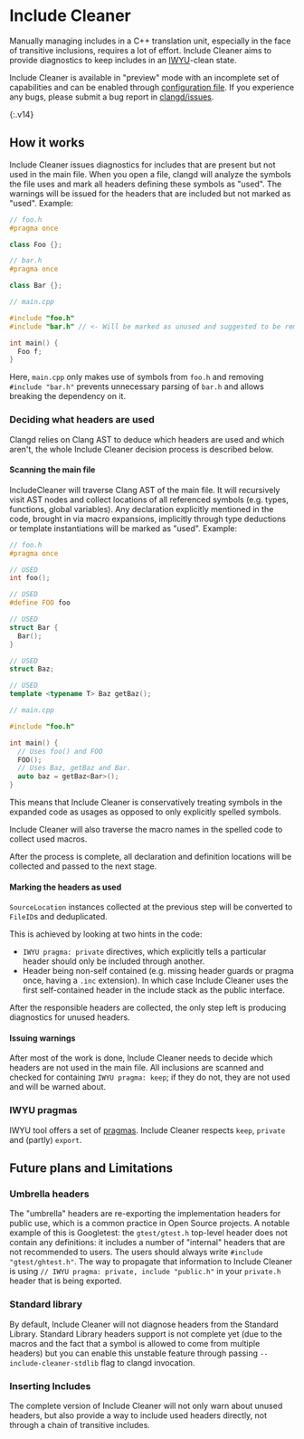# Include Cleaner

Manually managing includes in a C++ translation unit, especially in the face of
transitive inclusions, requires a lot of effort. Include Cleaner aims to
provide diagnostics to keep includes in an
[IWYU](https://include-what-you-use.org/)-clean state.

Include Cleaner is available in "preview" mode with an incomplete set of
capabilities and can be enabled through [configuration
file](/config#unusedincludes). If you experience any bugs, please submit a bug
report in [clangd/issues](https://github.com/clangd/clangd/issues).

{:.v14}

## How it works

Include Cleaner issues diagnostics for includes that are present but not used
in the main file. When you open a file, clangd will analyze the symbols the
file uses and mark all headers defining these symbols as "used". The warnings
will be issued for the headers that are included but not marked as "used".
Example:

```c++
// foo.h
#pragma once

class Foo {};
```

```c++
// bar.h
#pragma once

class Bar {};
```

```c++
// main.cpp

#include "foo.h"
#include "bar.h" // <- Will be marked as unused and suggested to be removed.

int main() {
  Foo f;
}
```

Here, `main.cpp` only makes use of symbols from `foo.h` and removing `#include
"bar.h"` prevents unnecessary parsing of `bar.h` and allows breaking the
dependency on it.

### Deciding what headers are used

Clangd relies on Clang AST to deduce which headers are used and which aren't,
the whole Include Cleaner decision process is described below.

#### Scanning the main file

IncludeCleaner will traverse Clang AST of the main file. It will recursively
visit AST nodes and collect locations of all referenced symbols (e.g.  types,
functions, global variables). Any declaration explicitly mentioned in the code,
brought in via macro expansions, implicitly through type deductions or template
instantiations will be marked as "used". Example:

```c++
// foo.h
#pragma once

// USED
int foo();

// USED
#define FOO foo

// USED
struct Bar {
  Bar();
}

// USED
struct Baz;

// USED
template <typename T> Baz getBaz();
```

```c++
// main.cpp

#include "foo.h"

int main() {
  // Uses foo() and FOO
  FOO();
  // Uses Baz, getBaz and Bar.
  auto baz = getBaz<Bar>();
}
```

This means that Include Cleaner is conservatively treating symbols in the
expanded code as usages as opposed to only explicitly spelled symbols.

Include Cleaner will also traverse the macro names in the spelled code to
collect used macros.

After the process is complete, all declaration and definition locations will be
collected and passed to the next stage.

#### Marking the headers as used

`SourceLocation` instances collected at the previous step will be converted to
`FileID`s and deduplicated.

This is achieved by looking at two hints in the code:

- `IWYU pragma: private` directives, which explicitly tells a particular header
  should only be included through another.
- Header being non-self contained (e.g. missing header guards or pragma once,
  having a `.inc` extension). In which case Include Cleaner uses the first
  self-contained header in the include stack as the public interface.

After the responsible headers are collected, the only step left is producing
diagnostics for unused headers.

#### Issuing warnings

After most of the work is done, Include Cleaner needs to decide which headers
are not used in the main file. All inclusions are scanned and checked for
containing `IWYU pragma: keep`; if they do not, they are not used and will be
warned about.

### IWYU pragmas

IWYU tool offers a set of
[pragmas](https://github.com/include-what-you-use/include-what-you-use/blob/master/docs/IWYUPragmas.md).
Include Cleaner respects `keep`, `private` and (partly) `export`.

## Future plans and Limitations

### Umbrella headers

The "umbrella" headers are re-exporting the implementation headers for public
use, which is a common practice in Open Source projects. A notable example of
this is Googletest: the `gtest/gtest.h` top-level header does not contain any
definitions: it includes a number of "internal" headers that are not
recommended to users. The users should always write `#include
"gtest/ghtest.h"`. The way to propagate that information to Include Cleaner is
using `// IWYU pragma: private, include "public.h"` in your `private.h` header
that is being exported.

### Standard library

By default, Include Cleaner will not diagnose headers from the Standard
Library. Standard Library headers support is not complete yet (due to the
macros and the fact that a symbol is allowed to come from multiple headers) but
you can enable this unstable feature through passing `--include-cleaner-stdlib`
flag to clangd invocation.

### Inserting Includes

The complete version of Include Cleaner will not only warn about unused
headers, but also provide a way to include used headers directly, not through a
chain of transitive includes.

